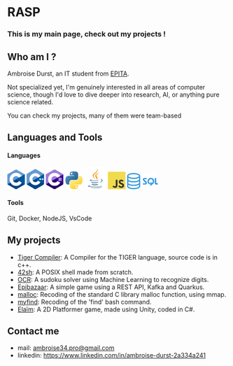 # RASP
### This is my main page, check out my projects !

## Who am I ?

Ambroise Durst, an IT student from [EPITA](https://www.epita.fr).

Not specialized yet, I'm genuinely interested in all areas of computer science, though I'd love to dive deeper into research, AI, or anything pure science related.

You can check my projects, many of them were team-based

## Languages and Tools
#### Languages
<img src="images/logos/c.png" alt="cpp" width="40"/> <img src="images/logos/cpp.png" alt="cpp" width="40"/> <img src="images/logos/cs.png" alt="cpp" width="40"/> <img src="images/logos/python.png" alt="cpp" width="40"/> <img src="images/logos/java.png" alt="cpp" width="50"/> <img src="images/logos/Javascript.png" alt="cpp" width="40"/> <img src="images/logos/sql.png" alt="cpp" width="70"/>
#### Tools
Git, Docker, NodeJS, VsCode

## My projects
 - [Tiger Compiler](https://github.com/rasp-code/tiger): A Compiler for the TIGER language, source code is in c++.
 - [42sh](https://github.com/rasp-code/42sh): A POSIX shell made from scratch.
 - [OCR](https://github.com/rasp-code/OCR): A sudoku solver using Machine Learning to recognize digits.
 - [Epibazaar](https://github.com/rasp-code/epibazaar): A simple game using a REST API, Kafka and Quarkus.
 - [malloc](https://github.com/rasp-code/malloc): Recoding of the standard C library malloc function, using mmap.
 - [myfind](https://github.com/rasp-code/myfind): Recoding of the 'find' bash command.
 - [Elaïm](https://github.com/rasp-code/ELAIM): A 2D Platformer game, made using Unity, coded in C#.

## Contact me

 - mail: ambroise34.pro@gmail.com
 - linkedin: https://www.linkedin.com/in/ambroise-durst-2a334a241
